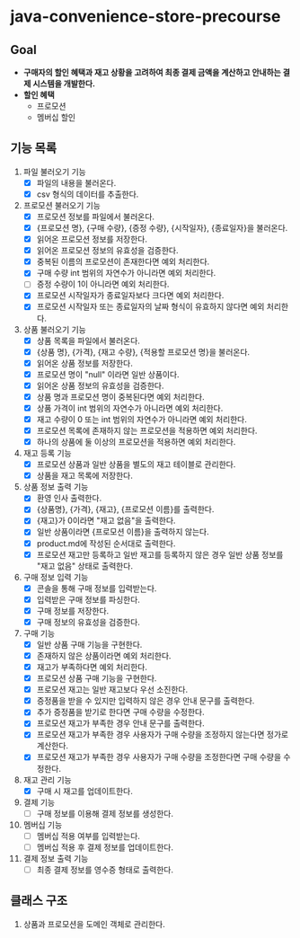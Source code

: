 # java-convenience-store-precourse

## Goal

- **구매자의 할인 혜택과 재고 상황을 고려하여 최종 결제 금액을 계산하고 안내하는 결제 시스템을 개발한다.**
- **할인 혜택**
    - 프로모션
    - 멤버십 할인

## 기능 목록

1. 파일 불러오기 기능
    - [x] 파일의 내용을 불러온다.
    - [x] csv 형식의 데이터를 추출한다.
2. 프로모션 불러오기 기능
    - [x] 프로모션 정보를 파일에서 불러온다.
    - [x] {프로모션 명}, {구매 수량}, {증정 수량}, {시작일자}, {종료일자}을 불러온다.
    - [x] 읽어온 프로모션 정보를 저장한다.
    - [x] 읽어온 프로모션 정보의 유효성을 검증한다.
    - [x] 중복된 이름의 프로모션이 존재한다면 예외 처리한다.
    - [x] 구매 수량 int 범위의 자연수가 아니라면 예외 처리한다.
    - [ ] 증정 수량이 1이 아니라면 예외 처리한다.
    - [x] 프로모션 시작일자가 종료일자보다 크다면 예외 처리한다.
    - [x] 프로모션 시작일자 또는 종료일자의 날짜 형식이 유효하지 않다면 예외 처리한다.
3. 상품 불러오기 기능
    - [x] 상품 목록을 파일에서 불러온다.
    - [x] {상품 명}, {가격}, {재고 수량}, {적용할 프로모션 명}을 불러온다.
    - [x] 읽어온 상품 정보를 저장한다.
    - [x] 프로모션 명이 "null" 이라면 일반 상품이다.
    - [x] 읽어온 상품 정보의 유효성을 검증한다.
    - [x] 상품 명과 프로모션 명이 중복된다면 예외 처리한다.
    - [x] 상품 가격이 int 범위의 자연수가 아니라면 예외 처리한다.
    - [x] 재고 수량이 0 또는 int 범위의 자연수가 아니라면 예외 처리한다.
    - [x] 프로모션 목록에 존재하지 않는 프로모션을 적용하면 예외 처리한다.
    - [x] 하나의 상품에 둘 이상의 프로모션을 적용하면 예외 처리한다.
4. 재고 등록 기능
    - [x] 프로모션 상품과 일반 상품을 별도의 재고 테이블로 관리한다.
    - [x] 상품을 재고 목록에 저장한다.
5. 상품 정보 출력 기능
    - [x] 환영 인사 출력한다.
    - [x] {상품명}, {가격}, {재고}, {프로모션 이름}를 출력한다.
    - [x] {재고}가 0이라면 "재고 없음"을 출력한다.
    - [x] 일반 상품이라면 {프로모션 이름}을 출력하지 않는다.
    - [x] product.md에 작성된 순서대로 출력한다.
    - [x] 프로모션 재고만 등록하고 일반 재고를 등록하지 않은 경우 일반 상품 정보를 "재고 없음" 상태로 출력한다.
6. 구매 정보 입력 기능
    - [x] 콘솔을 통해 구매 정보를 입력받는다.
    - [x] 입력받은 구매 정보를 파싱한다.
    - [x] 구매 정보를 저장한다.
    - [x] 구매 정보의 유효성을 검증한다.
7. 구매 기능
    - [x] 일반 상품 구매 기능을 구현한다.
    - [x] 존재하지 않은 상품이라면 예외 처리한다.
    - [x] 재고가 부족하다면 예외 처리한다.
    - [x] 프로모션 상품 구매 기능을 구현한다.
    - [x] 프로모션 재고는 일반 재고보다 우선 소진한다.
    - [x] 증정품을 받을 수 있지만 입력하지 않은 경우 안내 문구를 출력한다.
    - [x] 추가 증정품을 받기로 한다면 구매 수량을 수정한다.
    - [x] 프로모션 재고가 부족한 경우 안내 문구를 출력한다.
    - [x] 프로모션 재고가 부족한 경우 사용자가 구매 수량을 조정하지 않는다면 정가로 계산한다.
    - [x] 프로모션 재고가 부족한 경우 사용자가 구매 수량을 조정한다면 구매 수량을 수정한다.
8. 재고 관리 기능
    - [x] 구매 시 재고를 업데이트한다.
9. 결제 기능
    - [ ] 구매 정보를 이용해 결제 정보를 생성한다.
10. 멤버십 기능
    - [ ] 멤버십 적용 여부를 입력받는다.
    - [ ] 멤버십 적용 후 결제 정보를 업데이트한다.
11. 결제 정보 출력 기능
    - [ ] 최종 결제 정보를 영수증 형태로 출력한다.

## 클래스 구조

1. 상품과 프로모션을 도메인 객체로 관리한다.